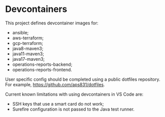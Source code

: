 # Devcontainers

This project defines devcontainer images for:

* ansible;
* aws-terraform;
* gcp-terraform;
* java8-maven3;
* java11-maven3;
* java17-maven3;
* operations-reports-backend;
* operations-reports-frontend.

User specific config should be completed using a public dotfiles repository.  For example, https://github.com/aps831/dotfiles.

Current known limitations with using devcontainers in VS Code are:

* SSH keys that use a smart card do not work;
* Surefire configuration is not passed to the Java test runner.